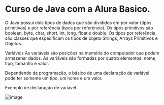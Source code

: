 # Curso de Java com a Alura Basico.

O Java possui dois tipos de dados que são divididos em por valor (tipos primitivos) e por referência (tipos por referência). Os tipos primitivos são boolean, byte, char, short, int, long, float e double. Os tipos por referência, são classes que especificam os tipos de objeto Strings, Arrays Primitivos e Objetos.

Variáveis
As variáveis são posições na memória do computador que podem armazenar dados. As variáveis são formadas por quatro elementos: nome, tipo, tamanho e valor.

Dependendo da programação, o básico de uma declaração de variável pode ter somente um tipo, um nome e um valor.

Exemplo de declaração de variável

![image](https://user-images.githubusercontent.com/54123623/183148189-71cfbb84-59bb-4550-983f-2bd8d038418b.png)

